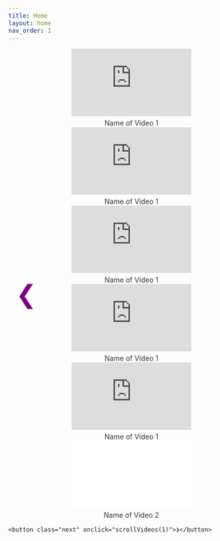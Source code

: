 ```yaml
---
title: Home
layout: home
nav_order: 1
---
```



<html lang="en">
<head>
<meta charset="UTF-8">
<meta name="viewport" content="width=device-width, initial-scale=1.0">
<title>YouTube Video Slideshow</title>
<style>
    .video-container {
        position: relative;
        margin-bottom: 20px;
        overflow: hidden;
    }
    
    .video-row {
        display: flex;
        flex-wrap: nowrap;
        transition: transform 0.3s ease;
        padding-left: 0%; /* Adjust space before videos */
        padding-right: 0%; /* Adjust space after videos */
        width: 70%; /* Adjust width of the video slider */
        margin: 0 auto; /* Center the video slider */
    }
    
    .video-item {
        flex: 0 0 auto;
        margin-right: 10px;
        text-align: center;
    }
    
    iframe {
        width: 240px; /* Adjust width of each video */
        height: 135px; /* Adjust height of each video */
    }
    
    .video-name {
        margin-top: 5px;
        font-size: 14px;
        color: #333;
    }
    
    .prev, .next {
    position: absolute;
    top: 50%;
    transform: translateY(-50%);
    background-color: transparent; /* Remove black background */
    color: purple; /* Change arrow color to purple */
    padding: 15px; /* Increase padding for larger size */
    border: none;
    cursor: pointer;
    z-index: 2; /* Ensure buttons are above videos */
    font-size: 50px; /* Increase font size */
    }
    
    .prev {
        left: 0;
    }
    
    .next {
        right: 0;
    }
</style>
</head>
<body>
<div class="video-container">
    <button class="prev" onclick="scrollVideos(-1)">❮</button>
    <div class="video-row">
        <!-- Replace the following iframe src with the embed link of the playlist -->
        <div class="video-item">
            <iframe src="https://www.youtube.com/embed/videoseries?list=UULFWBkFj-M52u1UywvGOOVrkg" frameborder="0" allowfullscreen></iframe>
            <div class="video-name">Name of Video 1</div>
        </div>
        <div class="video-item">
            <iframe src="https://www.youtube.com/embed/videoseries?list=UULFWBkFj-M52u1UywvGOOVrkg" frameborder="0" allowfullscreen></iframe>
            <div class="video-name">Name of Video 1</div>
        </div>
        <div class="video-item">
            <iframe src="https://www.youtube.com/embed/videoseries?list=UULFWBkFj-M52u1UywvGOOVrkg" frameborder="0" allowfullscreen></iframe>
            <div class="video-name">Name of Video 1</div>
        </div>
        <div class="video-item">
            <iframe src="https://www.youtube.com/embed/videoseries?list=UULFWBkFj-M52u1UywvGOOVrkg" frameborder="0" allowfullscreen></iframe>
            <div class="video-name">Name of Video 1</div>
        </div>
        <div class="video-item">
            <iframe src="https://www.youtube.com/embed/videoseries?list=UULFWBkFj-M52u1UywvGOOVrkg" frameborder="0" allowfullscreen></iframe>
            <div class="video-name">Name of Video 1</div>
        </div>
        <div class="video-item">
            <iframe src="URL_OF_VIDEO_2" frameborder="0" allowfullscreen></iframe>
            <div class="video-name">Name of Video 2</div>
        </div>
        <!-- Repeat the same pattern for other videos -->
    </div>

    <button class="next" onclick="scrollVideos(1)">❯</button>
</div>

<script>
    let currentIndex = 0;

    function scrollVideos(direction) {
        const videoContainer = document.querySelector('.video-container');
        const videoRow = document.querySelector('.video-row');
        const videoItems = document.querySelectorAll('.video-item');
        const numVideos = videoItems.length;
        const videoWidth = videoItems[0].offsetWidth + parseInt(window.getComputedStyle(videoItems[0]).marginRight);
        const containerWidth = videoContainer.offsetWidth; // Width of the video container

        currentIndex = (currentIndex + direction + numVideos) % numVideos;
        let newPosition = -currentIndex * videoWidth;

        // Calculate the maximum position to stop before the next arrow
        const maxPosition = containerWidth - (videoWidth * numVideos);

        // Ensure newPosition doesn't exceed maxPosition
        newPosition = Math.max(newPosition, maxPosition);

        videoRow.style.transform = `translateX(${newPosition}px)`;
    }
</script>

</body>
</html>
